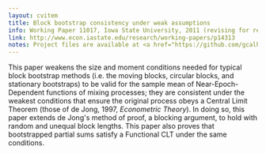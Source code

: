 ```yaml
---
layout: cvitem
title: Block bootstrap consistency under weak assumptions
info: Working Paper 11017, Iowa State University, 2011 (revising for resubmission).
link: http://www.econ.iastate.edu/research/working-papers/p14313
notes: Project files are available at <a href="https://github.com/gcalhoun/statboot-paper">https://github.com/gcalhoun/statboot-paper</a>
---
```

This paper weakens the size and moment conditions needed for typical
block bootstrap methods (i.e. the moving blocks, circular blocks, and
stationary bootstraps) to be valid for the sample mean of
Near-Epoch-Dependent functions of mixing processes; they are
consistent under the weakest conditions that ensure the original
process obeys a Central Limit Theorem (those of de Jong, 1997,
*Econometric Theory*). In doing so, this paper extends de Jong's method
of proof, a blocking argument, to hold with random and unequal block
lengths. This paper also proves that bootstrapped partial sums satisfy
a Functional CLT under the same conditions.


<!--  LocalWords:  cvitem resubmission de Jong Jong's CLT
 -->

